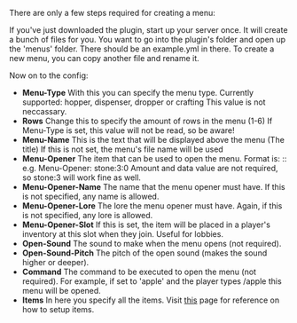 There are only a few steps required for creating a menu:

If you've just downloaded the plugin, start up your server once. It will create a bunch of files for you.
You want to go into the plugin's folder and open up the 'menus' folder. There should be an example.yml in there.
To create a new menu, you can copy another file and rename it.

Now on to the config:

<ul>
  <li>
    <b>Menu-Type</b>
    With this you can specify the menu type.
    Currently supported: hopper, dispenser, dropper or crafting
    This value is not neccassary.
  </li>
  <li>
    <b>Rows</b>
    Change this to specify the amount of rows in the menu (1-6)
    If Menu-Type is set, this value will not be read, so be aware!
  </li>
  <li>
    <b>Menu-Name</b>
    This is the text that will be displayed above the menu (The title)
    If this is not set, the menu's file name will be used
  </li>
  <li>
    <b>Menu-Opener</b>
    The item that can be used to open the menu. Format is:
    <type or id>:<amount>:<data value>
    e.g. Menu-Opener: stone:3:0
    Amount and data value are not required, so stone:3 will work fine as well.
  </li>
  <li>
    <b>Menu-Opener-Name</b>
    The name that the menu opener must have.
    If this is not specified, any name is allowed.
  </li>
  <li>
    <b>Menu-Opener-Lore</b>
    The lore the menu opener must have.
    Again, if this is not specified, any lore is allowed.
  </li>
  <li>
    <b>Menu-Opener-Slot</b>
    If this is set, the item will be placed in a player's inventory at this slot when they join.
    Useful for lobbies.
  </li>
  <li>
    <b>Open-Sound</b>
    The sound to make when the menu opens (not required).
  </li>
  <li>
    <b>Open-Sound-Pitch</b>
    The pitch of the open sound (makes the sound higher or deeper).
  </li>
  <li>
    <b>Command</b>
    The command to be executed to open the menu (not required).
    For example, if set to 'apple' and the player types /apple this menu will be opened.
  </li>
  <li>
    <b>Items</b>
    In here you specify all the items. Visit <a href="">this</a> page for reference on how to setup items.
  </li>
</ul>